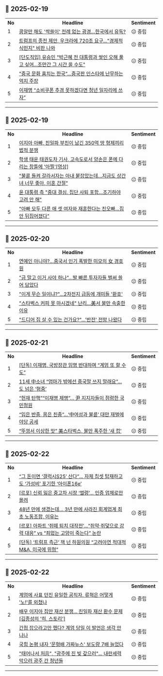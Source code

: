
## 📅 2025-02-19

<table>
    <tr>
        <th>No</th>
        <th>Headline</th>
        <th>Sentiment</th>
    </tr>
    <tr>
        <td>1</td>
        <td><a href="https:///n.news.naver.com/article/437/0000430558?ntype=RANKING">콩알만 해도 '싹쓸이' 전례 없는 광경…한국에서 유독?</a></td>
        <td>😐 중립</td>
    </tr>
    <tr>
        <td>2</td>
        <td><a href="https:///n.news.naver.com/article/437/0000430624?ntype=RANKING">트럼프의 종전 제안, 우크라에 720조 요구..."경제적 식민지" 비판 나와</a></td>
        <td>😐 중립</td>
    </tr>
    <tr>
        <td>3</td>
        <td><a href="https:///n.news.naver.com/article/437/0000430579?ntype=RANKING">[단도직입] 유승민 "박근혜 전 대통령과 쌓인 오해 풀고 싶어...조만간 그 시간 올 수도"</a></td>
        <td>😐 중립</td>
    </tr>
    <tr>
        <td>4</td>
        <td><a href="https:///n.news.naver.com/article/437/0000430625?ntype=RANKING">"중국 문화 훔치는 한국"…중국판 인스타에 난무하는 억지 주장</a></td>
        <td>😐 중립</td>
    </tr>
    <tr>
        <td>5</td>
        <td><a href="https:///n.news.naver.com/article/437/0000430626?ntype=RANKING">이재명 “소비쿠폰 추경 못하겠다면 청년 일자리에 쓰자”</a></td>
        <td>😐 중립</td>
    </tr></table>

---

## 📅 2025-02-19

<table>
    <tr>
        <th>No</th>
        <th>Headline</th>
        <th>Sentiment</th>
    </tr>
    <tr>
        <td>1</td>
        <td><a href="https:///n.news.naver.com/article/421/0008085682?ntype=RANKING">이지아 아빠, 친일파 부친이 남긴 350억 땅 형제끼리 법적 분쟁</a></td>
        <td>😐 중립</td>
    </tr>
    <tr>
        <td>2</td>
        <td><a href="https:///n.news.naver.com/article/421/0008084756?ntype=RANKING">학생 태운 태권도차 기사, 고속도로서 양손은 폰에 다리는 창틀에 '아찔'[영상]</a></td>
        <td>😐 중립</td>
    </tr>
    <tr>
        <td>3</td>
        <td><a href="https:///n.news.naver.com/article/421/0008084292?ntype=RANKING">"불륜 들켜 갈라서자는 아내 붙잡았는데…지금도 상간녀 너무 좋아, 이혼 간절"</a></td>
        <td>😐 중립</td>
    </tr>
    <tr>
        <td>4</td>
        <td><a href="https:///n.news.naver.com/article/421/0008085839?ntype=RANKING">윤 대통령 측 "중대 결심, 집단 사퇴 포함…조기하야 고려 안 해"</a></td>
        <td>😐 중립</td>
    </tr>
    <tr>
        <td>5</td>
        <td><a href="https:///n.news.naver.com/article/421/0008084290?ntype=RANKING">"아빠 모두 다른 애 셋 여자와 재혼한다는 친오빠…집안 뒤집어졌다"</a></td>
        <td>😐 중립</td>
    </tr></table>

---

## 📅 2025-02-20

<table>
    <tr>
        <th>No</th>
        <th>Headline</th>
        <th>Sentiment</th>
    </tr>
    <tr>
        <td>1</td>
        <td><a href="https:///n.news.naver.com/article/015/0005096622?ntype=RANKING">연예인 아니야?…중국서 인기 폭발한 미모의 女 경호원</a></td>
        <td>😐 중립</td>
    </tr>
    <tr>
        <td>2</td>
        <td><a href="https:///n.news.naver.com/article/015/0005096623?ntype=RANKING">"금 말고 이거 사야 하나"…발 빠른 투자자들 벌써 쓸어 담았다</a></td>
        <td>😐 중립</td>
    </tr>
    <tr>
        <td>3</td>
        <td><a href="https:///n.news.naver.com/article/015/0005096593?ntype=RANKING">"이게 무슨 일이냐?"…2차전지 급등에 개미들 '환호'</a></td>
        <td>😐 중립</td>
    </tr>
    <tr>
        <td>4</td>
        <td><a href="https:///n.news.naver.com/article/015/0005096640?ntype=RANKING">"스타벅스 커피 못 마시겠네" 난리…美서 불만 속출한 이유</a></td>
        <td>😐 중립</td>
    </tr>
    <tr>
        <td>5</td>
        <td><a href="https:///n.news.naver.com/article/015/0005096653?ntype=RANKING">"드디어 집 살 수 있는 건가요?"…'반전' 전망 나왔다</a></td>
        <td>😐 중립</td>
    </tr></table>

---

## 📅 2025-02-21

<table>
    <tr>
        <th>No</th>
        <th>Headline</th>
        <th>Sentiment</th>
    </tr>
    <tr>
        <td>1</td>
        <td><a href="https:///n.news.naver.com/article/005/0001758743?ntype=RANKING">[단독] 이재명, 국방장관 임명 반대하며 “계엄 또 할 수도”</a></td>
        <td>😐 중립</td>
    </tr>
    <tr>
        <td>2</td>
        <td><a href="https:///n.news.naver.com/article/005/0001758808?ntype=RANKING">11세 中소녀 “엄마가 밖에선 중국말 쓰지 말래요”… 도 넘은 ‘혐중’</a></td>
        <td>😐 중립</td>
    </tr>
    <tr>
        <td>3</td>
        <td><a href="https:///n.news.naver.com/article/005/0001758759?ntype=RANKING">“헌재 탄핵”“이재명 제명”… 尹 지지자들이 점령한 국민청원</a></td>
        <td>😐 중립</td>
    </tr>
    <tr>
        <td>4</td>
        <td><a href="https:///n.news.naver.com/article/005/0001758839?ntype=RANKING">“입은 반중, 몸은 친중”…‘中여성과 불륜’ 대만 재벌에 야당 공세</a></td>
        <td>😐 중립</td>
    </tr>
    <tr>
        <td>5</td>
        <td><a href="https:///n.news.naver.com/article/005/0001758764?ntype=RANKING">“뚜껑서 이상한 맛” 美스타벅스, 불만 폭주한 ‘새 컵’</a></td>
        <td>😐 중립</td>
    </tr></table>

---

## 📅 2025-02-22

<table>
    <tr>
        <th>No</th>
        <th>Headline</th>
        <th>Sentiment</th>
    </tr>
    <tr>
        <td>1</td>
        <td><a href="https:///n.news.naver.com/article/366/0001055831?ntype=RANKING">“그 돈이면 ‘갤럭시S25′ 산다”... 자체 칩셋 탑재하고도 ‘가성비’ 포기한 ‘아이폰16e’</a></td>
        <td>😐 중립</td>
    </tr>
    <tr>
        <td>2</td>
        <td><a href="https:///n.news.naver.com/article/366/0001055881?ntype=RANKING">[르포] 신뢰 잃은 중고차 시장 ‘썰렁’… 인증 업체로만 몰려</a></td>
        <td>😐 중립</td>
    </tr>
    <tr>
        <td>3</td>
        <td><a href="https:///n.news.naver.com/article/366/0001055892?ntype=RANKING">48년 만에 생겼는데… 3년 만에 사라진 회계업계 최초 노동조합, 이유는</a></td>
        <td>😐 중립</td>
    </tr>
    <tr>
        <td>4</td>
        <td><a href="https:///n.news.naver.com/article/366/0001055883?ntype=RANKING">[르포] 아파트 ‘쥐떼 퇴치 대작전’...“쥐약·쥐덫으로 강력 대응” vs “죄없는 고양이 죽는다” 논란</a></td>
        <td>😐 중립</td>
    </tr>
    <tr>
        <td>5</td>
        <td><a href="https:///n.news.naver.com/article/366/0001055675?ntype=RANKING">[단독] ‘트럼프 측근’ 잭 넌 하원의원 “고려아연 적대적 M&A, 미국에 위협”</a></td>
        <td>😐 중립</td>
    </tr></table>

---

## 📅 2025-02-22

<table>
    <tr>
        <th>No</th>
        <th>Headline</th>
        <th>Sentiment</th>
    </tr>
    <tr>
        <td>1</td>
        <td><a href="https:///n.news.naver.com/article/047/0002463475?ntype=RANKING">계엄에 사표 던진 유일한 공직자, 류혁은 어떻게 '노!'를 외쳤나</a></td>
        <td>😐 중립</td>
    </tr>
    <tr>
        <td>2</td>
        <td><a href="https:///n.news.naver.com/article/047/0002463483?ntype=RANKING">배우 이지아 집안 재산 분쟁... 친일파 재산 환수 문제 [김종성의 '히, 스토리']</a></td>
        <td>😐 중립</td>
    </tr>
    <tr>
        <td>3</td>
        <td><a href="https:///n.news.naver.com/article/047/0002463478?ntype=RANKING">간첩 잡으라고만 했다? 계엄 당일 이 발언은 생각 안 나나</a></td>
        <td>😐 중립</td>
    </tr>
    <tr>
        <td>4</td>
        <td><a href="https:///n.news.naver.com/article/047/0002463476?ntype=RANKING">국힘 논평 내자 '문형배 가짜뉴스' 보도량 7배 늘었다</a></td>
        <td>😐 중립</td>
    </tr>
    <tr>
        <td>5</td>
        <td><a href="https:///n.news.naver.com/article/047/0002463490?ntype=RANKING">"태어나서 처음", "광주에 진 빚 갚으러"... 내란세력 막으러 광주 간 청년들</a></td>
        <td>😐 중립</td>
    </tr></table>

---

